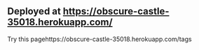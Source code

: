 

## Deployed at https://obscure-castle-35018.herokuapp.com/


Try this pagehttps://obscure-castle-35018.herokuapp.com/tags

